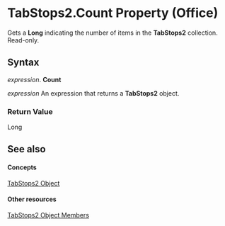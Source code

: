 
# TabStops2.Count Property (Office)

Gets a  **Long** indicating the number of items in the **TabStops2** collection. Read-only.


## Syntax

 _expression_. **Count**

 _expression_ An expression that returns a **TabStops2** object.


### Return Value

Long


## See also


#### Concepts


[TabStops2 Object](1d1d8054-19eb-cd65-f37d-36e93e7fc347.md)
#### Other resources


[TabStops2 Object Members](90c91c91-96eb-91d1-90f8-f41d2a6d2dd7.md)

